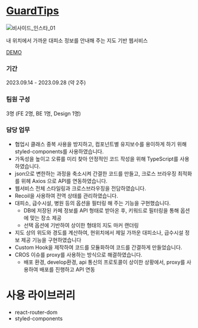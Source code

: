 # [GuardTips](https://guard-tips.vercel.app/)
![비사이드_인스타_01](https://github.com/HamsterStudent/GuardTips/assets/60914441/b8a3e94e-551b-4034-be10-0933d6bc56e7)

내 위치에서 가까운 대피소 정보를 안내해 주는 지도 기반 웹서비스

[DEMO](https://guard-tips.vercel.app/)

### 기간
2023.09.14 - 2023.09.28 (약 2주)

### 팀원 구성
3명 (FE 2명, BE 1명, Design 1명)

### 담당 업무
- 협업시 클래스 중복 사용을 방지하고, 컴포넌트별 유지보수를 용이하게 하기 위해 styled-components를 사용하였습니다.
- 가독성을 높이고 오류를 미리 찾아 안정적인 코드 작성을 위해 TypeScript를 사용하였습니다.
- json으로 변한하는 과정을 축소시켜 간결한 코드를 만들고, 크로스 브라우징 최적화를 위헤 Axios 으로 API를 연동하였습니다.
- 웹서비스 전체 스타일링과 크로스브라우징을 전담하였습니다.
- Recoil을 사용하여 전역 상태를 관리하였습니다.
- 대피소, 급수시설, 병원 등의 옵션을 필터링 해 주는 기능을 구현했습니다.
  - DB에 저장된 카페 정보를 API 형태로 받아온 후, 키워드로 필터링을 통해 옵션에 맞는 장소 제공
  - 선택 옵션에 기반하여 상이한 형태의 지도 마커 랜더링
- 지도 상의 위도와 경도를 계산하여, 현위치에서 제일 가까운 대피소나, 급수시설 정보 제공 기능을 구현하였습니다
- Custom Hook을 제작하여 코드를 모듈화하여 코드를 간결하게 만들었습니다.
- CROS 이슈를 proxy를 사용하는 방식으로 해결하였습니다.
  - 배포 환경, develop환경, api 통신의 프로토콜이 상이한 상황에서, proxy를 사용하여 배포를 진행하고 API 연동

# 사용 라이브러리
- react-router-dom
- styled-components
